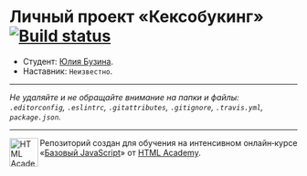 # Личный проект «Кексобукинг» [![Build status][travis-image]][travis-url]

* Студент: [Юлия Бузина](https://up.htmlacademy.ru/javascript/11/user/173657).
* Наставник: `Неизвестно`.

---

_Не удаляйте и не обращайте внимание на папки и файлы:_<br>
_`.editorconfig`, `.eslintrc`, `.gitattributes`, `.gitignore`, `.travis.yml`, `package.json`._

---

<a href="https://htmlacademy.ru/intensive/javascript"><img align="left" width="50" height="50" title="HTML Academy" src="https://up.htmlacademy.ru/static/img/intensive/javascript/logo-for-github.svg"></a>

Репозиторий создан для обучения на интенсивном онлайн‑курсе «[Базовый JavaScript](https://htmlacademy.ru/intensive/javascript)» от [HTML Academy](https://htmlacademy.ru).

[travis-image]: https://travis-ci.org/htmlacademy-javascript/173657-keksobooking.svg?branch=master
[travis-url]: https://travis-ci.org/htmlacademy-javascript/173657-keksobooking

